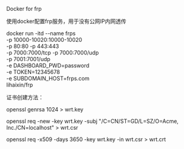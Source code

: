 Docker for frp

使用docker配置frp服务，用于没有公网IP内网透传

docker run -itd --name frps \
    -p 10000-10020:10000-10020 \
    -p 80:80 -p 443:443 \
    -p 7000:7000/tcp -p 7000:7000/udp \
    -p 7001:7001/udp \
    -e DASHBOARD_PWD=password \
    -e TOKEN=12345678 \
    -e SUBDOMAIN_HOST=frps.com \
    lihaixin/frp

证书创建方法：

openssl genrsa 1024 > wrt.key

openssl req -new -key wrt.key -subj "/C=CN/ST=GD/L=SZ/O=Acme, Inc./CN=localhost" > wrt.csr

openssl req -x509 -days 3650 -key wrt.key -in wrt.csr > wrt.crt
